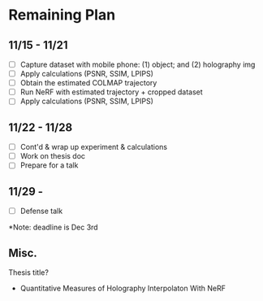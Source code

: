 # Remaining Plan
## 11/15 - 11/21
- [ ] Capture dataset with mobile phone: (1) object; and (2) holography img
- [ ] Apply calculations (PSNR, SSIM, LPIPS)
- [ ] Obtain the estimated COLMAP trajectory
- [ ] Run NeRF with estimated trajectory + cropped dataset
- [ ] Apply calculations (PSNR, SSIM, LPIPS)

## 11/22 - 11/28
- [ ] Cont'd & wrap up experiment & calculations
- [ ] Work on thesis doc
- [ ] Prepare for a talk

## 11/29 -
- [ ] Defense talk

*Note: deadline is Dec 3rd

## Misc.
Thesis title?
- Quantitative Measures of Holography Interpolaton With NeRF